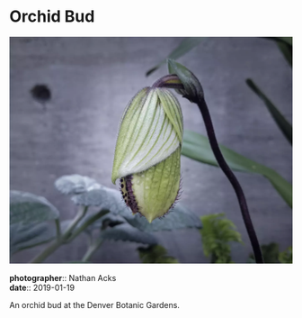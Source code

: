 # Orchid Bud

![A large, oblong, unopened orchid bud](assets/2019-01-19-orchid-bud.webp)

**photographer**:: Nathan Acks  
**date**:: 2019-01-19

An orchid bud at the Denver Botanic Gardens.

